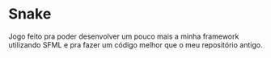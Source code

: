 # Snake
Jogo feito pra poder desenvolver um pouco mais a minha framework utilizando SFML e pra fazer um código melhor que o meu repositório antigo.
